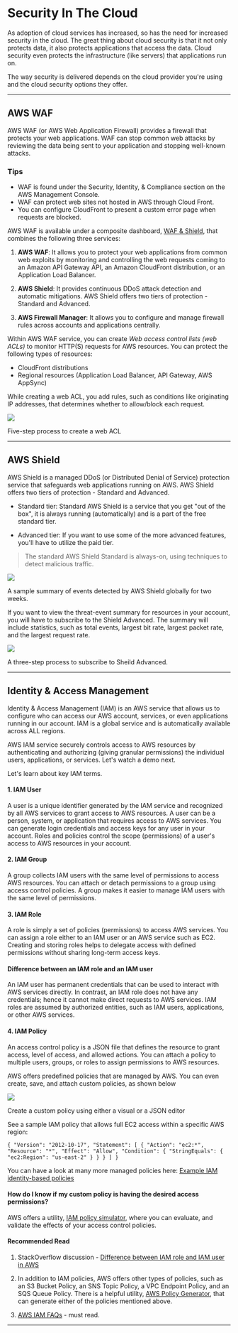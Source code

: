 # Security In The Cloud

As adoption of cloud services has increased, so has the need for increased security in the cloud. The great thing about cloud security is that it not only protects data, it also protects applications that access the data. Cloud security even protects the infrastructure (like servers) that applications run on.

The way security is delivered depends on the cloud provider you're using and the cloud security options they offer.

___

## AWS WAF

AWS WAF (or AWS Web Application Firewall) provides a firewall that protects your web applications. WAF can stop common web attacks by reviewing the data being sent to your application and stopping well-known attacks.

### Tips

* WAF is found under the Security, Identity, & Compliance section on the AWS Management Console.
* WAF can protect web sites not hosted in AWS through Cloud Front.
* You can configure CloudFront to present a custom error page when requests are blocked.

AWS WAF is available under a composite dashboard, [WAF & Shield](https://console.aws.amazon.com/wafv2/shieldv2), that combines the following three services:

1. **AWS WAF**: It allows you to protect your web applications from common web exploits by monitoring and controlling the web requests coming to an Amazon API Gateway API, an Amazon CloudFront distribution, or an Application Load Balancer.

1. **AWS Shield**: It provides continuous DDoS attack detection and automatic mitigations. AWS Shield offers two tiers of protection - Standard and Advanced.

1. **AWS Firewall Manager**: It allows you to configure and manage firewall rules across accounts and applications centrally.

Within AWS WAF service, you can create _Web access control lists (web ACLs)_ to monitor HTTP(S) requests for AWS resources. You can protect the following types of resources:

* CloudFront distributions
* Regional resources (Application Load Balancer, API Gateway, AWS AppSync)

While creating a web ACL, you add rules, such as conditions like originating IP addresses, that determines whether to allow/block each request.

![](https://video.udacity-data.com/topher/2021/January/5ff5c365_screenshot-2021-01-06-at-7.24.44-pm/screenshot-2021-01-06-at-7.24.44-pm.png)

Five-step process to create a web ACL

___


## AWS Shield

AWS Shield is a managed DDoS (or Distributed Denial of Service) protection service that safeguards web applications running on AWS. AWS Shield offers two tiers of protection - Standard and Advanced.

* Standard tier: Standard AWS Shield is a service that you get "out of the box", it is always running (automatically) and is a part of the free standard tier.

* Advanced tier: If you want to use some of the more advanced features, you'll have to utilize the paid tier.
> 
> The standard AWS Shield Standard is always-on, using techniques to detect malicious traffic.

![](https://video.udacity-data.com/topher/2021/January/5ff5c446_screenshot-2021-01-06-at-7.37.40-pm/screenshot-2021-01-06-at-7.37.40-pm.png)

A sample summary of events detected by AWS Shield globally for two weeks.

If you want to view the threat-event summary for resources in your account, you will have to subscribe to the Shield Advanced. The summary will include statistics, such as total events, largest bit rate, largest packet rate, and the largest request rate.

![](https://video.udacity-data.com/topher/2021/January/5ff5c4a9_screenshot-2021-01-06-at-7.36.13-pm/screenshot-2021-01-06-at-7.36.13-pm.png)

A three-step process to subscribe to Sheild Advanced.

___

## Identity & Access Management

Identity & Access Management (IAM) is an AWS service that allows us to configure who can access our AWS account, services, or even applications running in our account. IAM is a global service and is automatically available across ALL regions.

AWS IAM service securely controls access to AWS resources by authenticating and authorizing (giving granular permissions) the individual users, applications, or services. Let's watch a demo next.

Let's learn about key IAM terms.

#### 1\. IAM User

A user is a unique identifier generated by the IAM service and recognized by all AWS services to grant access to AWS resources. A user can be a person, system, or application that requires access to AWS services. You can generate login credentials and access keys for any user in your account. Roles and policies control the scope (permissions) of a user's access to AWS resources in your account.

#### 2\. IAM Group

A group collects IAM users with the same level of permissions to access AWS resources. You can attach or detach permissions to a group using access control policies. A group makes it easier to manage IAM users with the same level of permissions.

#### 3\. IAM Role

A role is simply a set of policies (permissions) to access AWS services. You can assign a role either to an IAM user or an AWS service such as EC2\. Creating and storing roles helps to delegate access with defined permissions without sharing long-term access keys.

#### Difference between an IAM role and an IAM user

An IAM user has permanent credentials that can be used to interact with AWS services directly. In contrast, an IAM role does not have any credentials; hence it cannot make direct requests to AWS services. IAM roles are assumed by authorized entities, such as IAM users, applications, or other AWS services.

#### 4\. IAM Policy

An access control policy is a JSON file that defines the resource to grant access, level of access, and allowed actions. You can attach a policy to multiple users, groups, or roles to assign permissions to AWS resources.

AWS offers predefined policies that are managed by AWS. You can even create, save, and attach custom policies, as shown below

![](https://video.udacity-data.com/topher/2021/January/5ff5b2d0_screenshot-2021-01-06-at-6.08.07-pm/screenshot-2021-01-06-at-6.08.07-pm.png)

Create a custom policy using either a visual or a JSON editor

See a sample IAM policy that allows full EC2 access within a specific AWS region:
    
    { "Version": "2012-10-17", "Statement": [ { "Action": "ec2:*", "Resource": "*", "Effect": "Allow", "Condition": { "StringEquals": { "ec2:Region": "us-east-2" } } } ] } 

You can have a look at many more managed policies here: [Example IAM identity-based policies](https://docs.aws.amazon.com/IAM/latest/UserGuide/access_policies_examples.html)

#### How do I know if my custom policy is having the desired access permissions?

AWS offers a utility, [IAM policy simulator](https://policysim.aws.amazon.com/), where you can evaluate, and validate the effects of your access control policies.

#### Recommended Read

1. StackOverflow discussion - [Difference between IAM role and IAM user in AWS](https://stackoverflow.com/questions/46199680/difference-between-iam-role-and-iam-user-in-aws)

1. In addition to IAM policies, AWS offers other types of policies, such as an S3 Bucket Policy, an SNS Topic Policy, a VPC Endpoint Policy, and an SQS Queue Policy. There is a helpful utility, [AWS Policy Generator](https://awspolicygen.s3.amazonaws.com/policygen.html), that can generate either of the policies mentioned above.

1. [AWS IAM FAQs](https://aws.amazon.com/iam/faqs/?nc=sn&loc=5) - must read.

___



